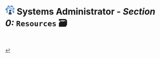 # <img src="../assets/img/network.png" width="30px"> **Systems Administrator** - ***Section 0:*** `Resources` 🗃️



<br />

[↩️](../README.md)
